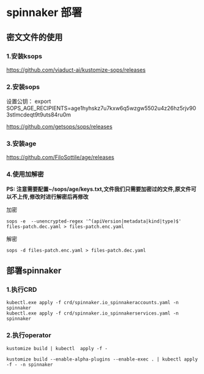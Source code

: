 # spinnaker 部署

## 密文文件的使用

### 1.安装ksops

https://github.com/viaduct-ai/kustomize-sops/releases

### 2.安装sops

设置公钥： export SOPS_AGE_RECIPIENTS=age1hyhskz7u7kxw6q5wzgw5502u4z26hz5rjv903stlmcdeqt9t9uts84ru0m

https://github.com/getsops/sops/releases

### 3.安装age

https://github.com/FiloSottile/age/releases

### 4.使用加解密

**PS: 注意需要配置~/sops/age/keys.txt,文件我们只需要加密过的文件,原文件可以不上传,修改时进行解密后再修改**

加密
```shell
sops -e  --unencrypted-regex '^(apiVersion|metadata|kind|type)$' files-patch.dec.yaml > files-patch.enc.yaml
```

解密
```shell
sops -d files-patch.enc.yaml > files-patch.dec.yaml
```

## 部署spinnaker

### 1.执行CRD
```shell
kubectl.exe apply -f crd/spinnaker.io_spinnakeraccounts.yaml -n spinnaker
kubectl.exe apply -f crd/spinnaker.io_spinnakerservices.yaml -n spinnaker
```

### 2.执行operator
```shell
kustomize build | kubectl  apply -f -
```

```shell
kustomize build --enable-alpha-plugins --enable-exec . | kubectl apply -f - -n spinnaker
```